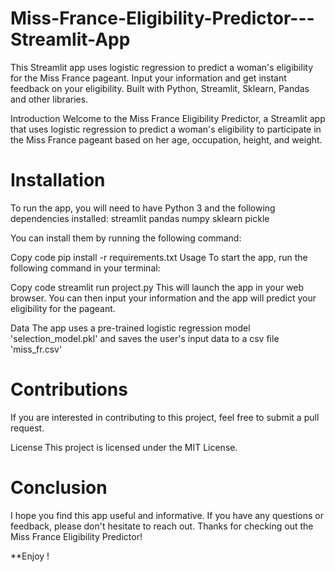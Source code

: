 # Miss-France-Eligibility-Predictor---Streamlit-App
This Streamlit app uses logistic regression to predict a woman's eligibility for the Miss France pageant. Input your information and get instant feedback on your eligibility. Built with Python, Streamlit, Sklearn, Pandas and other libraries. 

Introduction Welcome to the Miss France Eligibility Predictor, a Streamlit app that uses logistic regression to predict a woman's eligibility to participate in the Miss France pageant based on her age, occupation, height, and weight.

# Installation
To run the app, you will need to have Python 3 and the following dependencies installed: streamlit pandas numpy sklearn pickle

You can install them by running the following command:

Copy code
pip install -r requirements.txt Usage To start the app, run the following command in your terminal:

Copy code
streamlit run project.py This will launch the app in your web browser. You can then input your information and the app will predict your eligibility for the pageant.

Data
The app uses a pre-trained logistic regression model 'selection_model.pkl' and saves the user's input data to a csv file 'miss_fr.csv'

# Contributions
If you are interested in contributing to this project, feel free to submit a pull request.

License
This project is licensed under the MIT License.

# Conclusion
I hope you find this app useful and informative. If you have any questions or feedback, please don't hesitate to reach out. Thanks for checking out the Miss France Eligibility Predictor!

**Enjoy !
